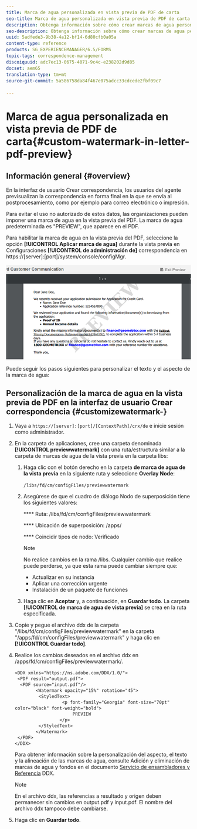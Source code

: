 ```yaml
---
title: Marca de agua personalizada en vista previa de PDF de carta
seo-title: Marca de agua personalizada en vista previa de PDF de carta
description: Obtenga información sobre cómo crear marcas de agua personalizadas en la vista previa de PDF con letras.
seo-description: Obtenga información sobre cómo crear marcas de agua personalizadas en la vista previa de PDF con letras.
uuid: 5adfede3-9b38-4a12-bf14-6d80cfb0a05a
content-type: reference
products: SG_EXPERIENCEMANAGER/6.5/FORMS
topic-tags: correspondence-management
discoiquuid: adc7ec13-0675-4071-9c4c-e238202d9d85
docset: aem65
translation-type: tm+mt
source-git-commit: 5a586758da84f467e075adcc33cdcede2fbf09c7

---
```



# Marca de agua personalizada en vista previa de PDF de carta{#custom-watermark-in-letter-pdf-preview}

## Información general {#overview}

En la interfaz de usuario Crear correspondencia, los usuarios del agente previsualizan la correspondencia en forma final en la que se envía al postprocesamiento, como por ejemplo para correo electrónico o impresión.

Para evitar el uso no autorizado de estos datos, las organizaciones pueden imponer una marca de agua en la vista previa del PDF. La marca de agua predeterminada es &quot;PREVIEW&quot;, que aparece en el PDF.

Para habilitar la marca de agua en la vista previa del PDF, seleccione la opción **[!UICONTROL Aplicar marca de agua]** durante la vista previa en Configuraciones **[!UICONTROL de administración de]** correspondencia en https://[server]:[port]/system/console/configMgr.

![default-watermark](assets/default-watermark.png)

Puede seguir los pasos siguientes para personalizar el texto y el aspecto de la marca de agua:

## Personalización de la marca de agua en la vista previa de PDF en la interfaz de usuario Crear correspondencia {#customizewatermark-}

1. Vaya a `https://[server]:[port]/[ContextPath]/crx/de` e inicie sesión como administrador.
1. En la carpeta de aplicaciones, cree una carpeta denominada **[!UICONTROL previewwatermark]** con una ruta/estructura similar a la carpeta de marcas de agua de la vista previa en la carpeta libs:

   1. Haga clic con el botón derecho en la carpeta **de marca de agua de la vista previa** en la siguiente ruta y seleccione **Overlay Node**:

      `/libs/fd/cm/configFiles/previewwatermark`

   1. Asegúrese de que el cuadro de diálogo Nodo de superposición tiene los siguientes valores:

      **** Ruta: /libs/fd/cm/configFiles/previewwatermark

      **** Ubicación de superposición: /apps/

      **** Coincidir tipos de nodo: Verificado

      >[!NOTE]
      >
      >No realice cambios en la rama /libs. Cualquier cambio que realice puede perderse, ya que esta rama puede cambiar siempre que:
      >
      >    
      >    
      >    * Actualizar en su instancia
      >    * Aplicar una corrección urgente
      >    * Instalación de un paquete de funciones


   1. Haga clic en **Aceptar** y, a continuación, en **Guardar todo**. La carpeta **[!UICONTROL de marca de agua de vista previa]** se crea en la ruta especificada.



1. Copie y pegue el archivo ddx de la carpeta &quot;/libs/fd/cm/configFiles/previewwatermark&quot; en la carpeta &quot;/apps/fd/cm/configFiles/previewwatermark&quot; y haga clic en **[!UICONTROL Guardar todo]**.
1. Realice los cambios deseados en el archivo ddx en /apps/fd/cm/configFiles/previewwatermark/.

   ```
   <DDX xmlns="https://ns.adobe.com/DDX/1.0/">
    <PDF result="output.pdf">
     <PDF source="input.pdf"/>
           <Watermark opacity="15%" rotation="45">
            <StyledText>
                     <p font-family="Georgia" font-size="70pt" color="black" font-weight="bold">
                         PREVIEW
                    </p>
            </StyledText>
           </Watermark>
    </PDF>
   </DDX>
   ```

   Para obtener información sobre la personalización del aspecto, el texto y la alineación de las marcas de agua, consulte Adición y eliminación de marcas de agua y fondos en el documento [Servicio de ensambladores y Referencia](https://help.adobe.com/en_US/livecycle/11.0/ddxRef.pdf) DDX.

   >[!NOTE]
   >
   >En el archivo ddx, las referencias a resultado y origen deben permanecer sin cambios en output.pdf y input.pdf. El nombre del archivo ddx tampoco debe cambiarse.

1. Haga clic en **Guardar todo**.

